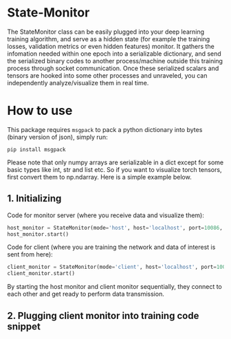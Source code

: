 # State-Monitor
The StateMonitor class can be easily plugged into your deep learning training algorithm, and serve as a hidden state (for example the training losses, validation metrics or even hidden features) monitor. It gathers the infomation needed within one epoch into a serializable dictionary, and send the serialized binary codes to another process/machine outside this training process through socket communication. Once these serialized scalars and tensors are hooked into some other processes and unraveled, you can independently analyze/visualize them in real time.
# How to use
This package requires `msgpack` to pack a python dictionary into bytes (binary version of json), simply run:
```
pip install msgpack
```
Please note that only numpy arrays are serializable in a dict except for some basic types like int, str and list etc. So if you want to visualize torch tensors, first convert them to np.ndarray. Here is a simple example below.
## 1. Initializing
Code for monitor server (where you receive data and visualize them):
```python
host_monitor = StateMonitor(mode='host', host='localhost', port=10086, verbose=True)
host_monitor.start()
```
Code for client (where you are training the network and data of interest is sent from here):
```python
client_monitor = StateMonitor(mode='client', host='localhost', port=10086, verbose=True)
client_monitor.start()
```
By starting the host monitor and client monitor sequentially, they connect to each other and get ready to perform data transmission.
## 2. Plugging client monitor into training code snippet

